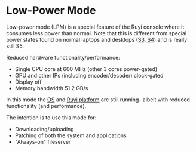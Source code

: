 # Low-Power Mode

Low-power mode (LPM) is a special feature of the Ruyi console where it consumes less power than normal.  Note that this is different from special power states found on normal laptops and desktops ([S3, S4](https://msdn.microsoft.com/en-us/library/windows/desktop/aa373229(v=vs.85).aspx)) and is really still S5.

Reduced hardware functionality/performance:

- Single CPU core at 600 MHz (other 3 cores power-gated)
- GPU and other IPs (including encoder/decoder) clock-gated
- Display off
- Memory bandwidth 51.2 GB/s

In this mode the [OS](os.md) and [Ruyi platform](layer0.md) are still running- albeit with reduced functionality (and performance).

The intention is to use this mode for:

- Downloading/uploading
- Patching of both the system and applications
- "Always-on" fileserver